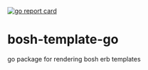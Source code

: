 [![go report card](https://goreportcard.com/badge/github.com/viovanov/bosh-template-go)](https://goreportcard.com/report/github.com/viovanov/bosh-template-go)

# bosh-template-go
go package for rendering bosh erb templates
